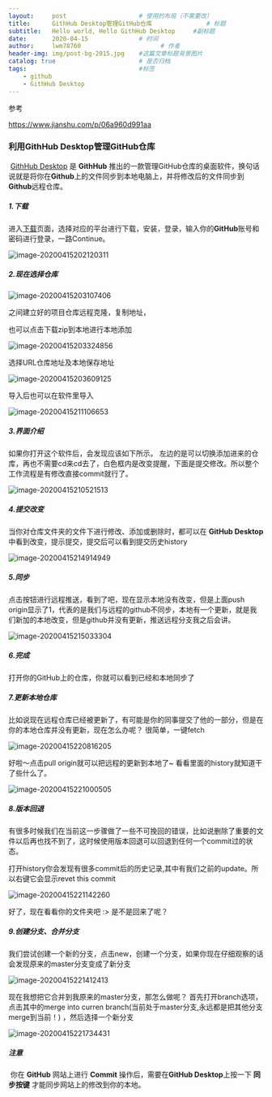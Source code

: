 ```yaml
---
layout:     post                    # 使用的布局（不需要改）
title:      GithHub Desktop管理GitHub仓库               # 标题 
subtitle:   Hello world, Hello GithHub Desktop     #副标题
date:       2020-04-15              # 时间
author:     lwm78760                      # 作者
header-img: img/post-bg-2015.jpg    #这篇文章标题背景图片
catalog: true                       # 是否归档
tags:                               #标签
    - github
    - GithHub Desktop
---
```


参考

https://www.jianshu.com/p/06a960d991aa

### 利用GithHub Desktop管理GitHub仓库

​		[GithHub Desktop](https://desktop.github.com/) 是 **GithHub** 推出的一款管理GitHub仓库的桌面软件，换句话说就是将你在**Github**上的文件同步到本地电脑上，并将修改后的文件同步到**Github**远程仓库。

##### 1.下载

进入[下载](https://desktop.github.com/)页面，选择对应的平台进行下载，安装，登录，输入你的**GitHub**账号和密码进行登录，一路Continue。

![image-20200415202120311](https://raw.githubusercontent.com/lwm78760/github-picgo-typora/master/imgs/image-20200415202120311.png)

##### 2.现在选择仓库

![image-20200415203107406](https://raw.githubusercontent.com/lwm78760/github-picgo-typora/master/imgs/image-20200415203107406.png)

之间建立好的项目仓库远程克隆，复制地址，

也可以点击下载zip到本地进行本地添加

![image-20200415203324856](https://raw.githubusercontent.com/lwm78760/github-picgo-typora/master/imgs/image-20200415203324856.png)

选择URL仓库地址及本地保存地址

![image-20200415203609125](https://raw.githubusercontent.com/lwm78760/github-picgo-typora/master/imgs/image-20200415203609125.png)

导入后也可以在软件里导入

![image-20200415211106653](https://raw.githubusercontent.com/lwm78760/github-picgo-typora/master/imgs/image-20200415211106653.png)

##### 3.界面介绍

如果你打开这个软件后，会发现应该如下所示。 左边的是可以切换添加进来的仓库，再也不需要cd来cd去了，白色框内是改变提醒，下面是提交修改。所以整个工作流程是有修改直接commit就行了。

![image-20200415210521513](https://raw.githubusercontent.com/lwm78760/github-picgo-typora/master/imgs/image-20200415210521513.png)

##### 4.提交改变

当你对仓库文件夹的文件下进行修改、添加或删除时，都可以在 **GitHub Desktop** 中看到改变，提示提交，提交后可以看到提交历史history

![image-20200415214914949](https://raw.githubusercontent.com/lwm78760/github-picgo-typora/master/imgs/image-20200415214914949.png)

##### 5.同步

点击按钮进行远程推送，看到了吧，现在显示本地没有改变，但是上面push origin显示了1，代表的是我们与远程的github不同步，本地有一个更新，就是我们新加的本地改变，但是github并没有更新，推送远程分支我之后会讲。

![image-20200415215033304](https://raw.githubusercontent.com/lwm78760/github-picgo-typora/master/imgs/image-20200415215033304.png)

##### 6.完成

打开你的GitHub上的仓库，你就可以看到已经和本地同步了

##### 7.更新本地仓库

比如说现在远程仓库已经被更新了，有可能是你的同事提交了他的一部分，但是在你的本地仓库并没有更新，现在怎么办呢？ 很简单，一键fetch

![image-20200415220816205](https://raw.githubusercontent.com/lwm78760/github-picgo-typora/master/imgs/image-20200415220816205.png)

好啦～点击pull origin就可以把远程的更新到本地了~ 看看里面的history就知道干了些什么了。

![image-20200415221000505](https://raw.githubusercontent.com/lwm78760/github-picgo-typora/master/imgs/image-20200415221000505.png)

##### 8.版本回退

有很多时候我们在当前这一步骤做了一些不可挽回的错误，比如说删除了重要的文件以后再也找不到了，这时候使用版本回退可以回退到任何一个commit过的状态。

打开history你会发现有很多commit后的历史记录,其中有我们之前的update。所以右键它会显示revet this commit

![image-20200415221142260](https://raw.githubusercontent.com/lwm78760/github-picgo-typora/master/imgs/image-20200415221142260.png)

好了，现在看看你的文件夹吧 :> 是不是回来了呢？

##### 9.创建分支、合并分支

我们尝试创建一个新的分支，点击new，创建一个分支，如果你现在仔细观察的话会发现原来的master分支变成了新分支

![image-20200415221412413](https://raw.githubusercontent.com/lwm78760/github-picgo-typora/master/imgs/image-20200415221412413.png)

现在我想把它合并到我原来的master分支，那怎么做呢？ 首先打开branch选项，点击其中的merge into curren branch(当前处于master分支,永远都是把其他分支merge到当前！) ，然后选择一个新分支

![image-20200415221734431](https://raw.githubusercontent.com/lwm78760/github-picgo-typora/master/imgs/image-20200415221734431.png)



##### 注意

​		你在 **GitHub** 网站上进行 **Commit** 操作后，需要在**GitHub Desktop**上按一下 **同步按键** 才能同步网站上的修改到你的本地。

